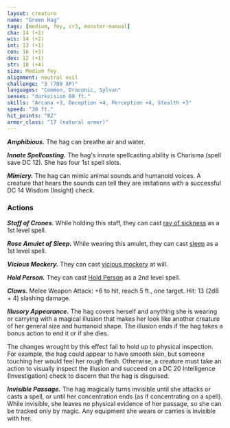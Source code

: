 ```yaml
---
layout: creature
name: "Green Hag"
tags: [medium, fey, cr3, monster-manual]
cha: 14 (+2)
wis: 14 (+2)
int: 13 (+1)
con: 16 (+3)
dex: 12 (+1)
str: 18 (+4)
size: Medium fey
alignment: neutral evil
challenge: "3 (700 XP)"
languages: "Common, Draconic, Sylvan"
senses: "darkvision 60 ft."
skills: "Arcana +3, Deception +4, Perception +4, Stealth +3"
speed: "30 ft."
hit_points: "82"
armor_class: "17 (natural armor)"
---
```


***Amphibious.*** The hag can breathe air and water.

***Innate Spellcasting.*** The hag's innate spellcasting ability is Charisma (spell save DC 12). She has four 1st spell slots.

***Mimicry.*** The hag can mimic animal sounds and humanoid voices. A creature that hears the sounds can tell they are imitations with a successful DC 14 Wisdom (Insight) check.


### Actions

***Staff of Crones.*** While holding this staff, they can cast [ray of sickness](https://dnd5e.wikidot.com/spell:ray-of-sickness) as a 1st level spell.

***Rose Amulet of Sleep.*** While wearing this amulet, they can cast [sleep](https://www.dndbeyond.com/spells/2254-sleep) as a 1st level spell.

***Vicious Mockery.*** They can cast [vicious mockery](https://roll20.net/compendium/dnd5e/Vicious%20Mockery#content) at will.

***Hold Person.*** They can cast [Hold Person](https://dnd5e.wikidot.com/spell:hold-person) as a 2nd level spell.


***Claws.*** Melee Weapon Attack: +6 to hit, reach 5 ft., one target. Hit: 13 (2d8 + 4) slashing damage.

***Illusory Appearance.*** The hag covers herself and anything she is wearing or carrying with a magical illusion that makes her look like another creature of her general size and humanoid shape. The illusion ends if the hag takes a bonus action to end it or if she dies.

The changes wrought by this effect fail to hold up to physical inspection. For example, the hag could appear to have smooth skin, but someone touching her would feel her rough flesh. Otherwise, a creature must take an action to visually inspect the illusion and succeed on a DC 20 Intelligence (Investigation) check to discern that the hag is disguised.

***Invisible Passage.*** The hag magically turns invisible until she attacks or casts a spell, or until her concentration ends (as if concentrating on a spell). While invisible, she leaves no physical evidence of her passage, so she can be tracked only by magic. Any equipment she wears or carries is invisible with her.
